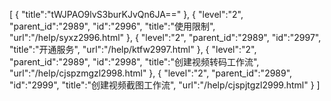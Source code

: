 [
	{
		"title":"tWJPAO9lvS3burKJvQn6JA=="
	},
	{
		"level":"2",
		"parent_id":"2989",
		"id":"2996",
		"title":"使用限制",
		"url":"/help/syxz2996.html"
	},
	{
		"level":"2",
		"parent_id":"2989",
		"id":"2997",
		"title":"开通服务",
		"url":"/help/ktfw2997.html"
	},
	{
		"level":"2",
		"parent_id":"2989",
		"id":"2998",
		"title":"创建视频转码工作流",
		"url":"/help/cjspzmgzl2998.html"
	},
	{
		"level":"2",
		"parent_id":"2989",
		"id":"2999",
		"title":"创建视频截图工作流",
		"url":"/help/cjspjtgzl2999.html"
	}
]